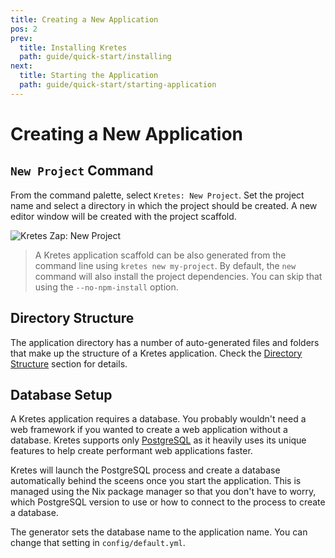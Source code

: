 ```yaml
---
title: Creating a New Application
pos: 2
prev:
  title: Installing Kretes
  path: guide/quick-start/installing
next:
  title: Starting the Application
  path: guide/quick-start/starting-application
---
```

# Creating a New Application

## `New Project` Command

From the command palette, select `Kretes: New Project`. Set the project name and select a directory in which the project should be created. A new editor window will be created with the project scaffold.

![Kretes Zap: New Project](/images/zap/kretes-new-project.gif)

> A Kretes application scaffold can be also generated from the command line using `kretes new my-project`. By default, the `new` command will also install the project dependencies. You can skip that using the `--no-npm-install` option.

## Directory Structure

The application directory has a number of auto-generated files and folders that make up the structure of a Kretes application. Check the [Directory Structure](/docs/guide/in-depth/directory-structure/) section for details.


## Database Setup

A Kretes application requires a database. You probably wouldn't need a web framework if you wanted to create a web application without a database. Kretes supports only [PostgreSQL](https://www.postgresql.org/) as it heavily uses its unique features to help create performant web applications faster.

Kretes will launch the PostgreSQL process and create a database automatically behind the sceens once you start the application. This is managed using the Nix package manager so that you don't have to worry, which PostgreSQL version to use or how to connect to the process to create a database.

The generator sets the database name to the application name. You can change that setting in `config/default.yml`.



